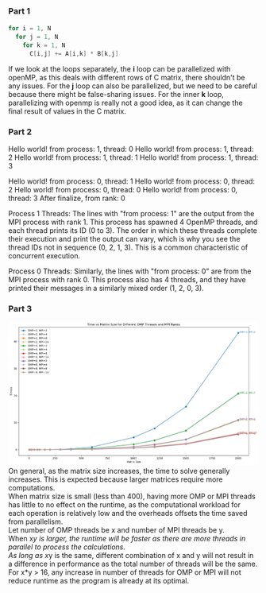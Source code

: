 ### Part 1

```C
for i = 1, N
  for j = 1, N
    for k = 1, N
      C[i,j] += A[i,k] * B[k,j]
```

If we look at the loops separately, the **i** loop can be parallelized with openMP, as this deals with different rows of C matrix, there shouldn't be any issues. For the **j** loop can also be parallelized, but we need to be careful because there might be false-sharing issues. For the inner **k** loop, parallelizing with openmp is really not a good idea, as it can change the final result of values in the C matrix.



### Part 2
Hello world! from process: 1, thread: 0
Hello world! from process: 1, thread: 2
Hello world! from process: 1, thread: 1
Hello world! from process: 1, thread: 3

Hello world! from process: 0, thread: 1
Hello world! from process: 0, thread: 2
Hello world! from process: 0, thread: 0
Hello world! from process: 0, thread: 3
After finalize, from rank: 0

Process 1 Threads: The lines with "from process: 1" are the output from the MPI process with rank 1. This process has spawned 4 OpenMP threads, and each thread prints its ID (0 to 3). The order in which these threads complete their execution and print the output can vary, which is why you see the thread IDs not in sequence (0, 2, 1, 3). This is a common characteristic of concurrent execution.

Process 0 Threads: Similarly, the lines with "from process: 0" are from the MPI process with rank 0. This process also has 4 threads, and they have printed their messages in a similarly mixed order (1, 2, 0, 3).

### Part 3
![Optional Alt Text](Part3/output.png)
On general, as the matrix size increases, the time to solve generally increases. This is expected because larger matrices require more computations.  
When matrix size is small (less than 400), having more OMP or MPI threads has little to no effect on the runtime, as the computational workload for each operation is relatively low and the overheads offsets the time saved from parallelism.  
Let number of OMP threads be x and number of MPI threads be y.  
When x*y is larger, the runtime will be faster as there are more threads in parallel to process the calculations.  
As long as x*y is the same, different combination of x and y will not result in a difference in performance as the total number of threads will be the same.  
For x*y > 16, any increase in number of threads for OMP or MPI will not reduce runtime as the program is already at its optimal.
